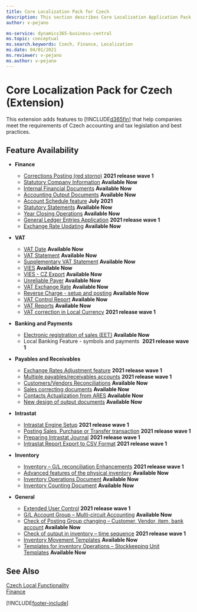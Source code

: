 ```yaml
---
title: Core Localization Pack for Czech
description: This section describes Core Localization Application Pack for Czech extension functionality.
author: v-pejano

ms-service: dynamics365-business-central
ms.topic: conceptual
ms.search.keywords: Czech, Finance, Localization
ms.date: 04/01/2021
ms.reviewer: v-pejano
ms.author: v-pejano
---
```


# Core Localization Pack for Czech (Extension)

This extension adds features to [!INCLUDE[d365fin](../../includes/d365fin_md.md)] that help companies meet the requirements of Czech accounting and tax legislation and best practices.

## Feature Availability

- **Finance**
  - [Corrections Posting (red storno)](how-to-use-corrections-posting.md) **2021 release wave 1**
  - [Statutory Company Information](statutory-company-information.md) **Available Now**
  - [Internal Financial Documents](internal-financial-documents.md) **Available Now**
  - [Accounting Output Documents](accounting-output-documents.md) **Available Now**
  - [Account Schedule feature](how-to-use-accounting-schedule-feature.md) **July 2021**
  - [Statutory Statements](statutory-statements.md) **Available Now**
  - [Year Closing Operations](year-close-operations.md) **Available Now**
  - [General Ledger Entries Application](general-ledger-entries-application.md) **2021 release wave 1**
  - [Exchange Rate Updating](how-to-update-exchange-rate.md) **Available Now**
  
- **VAT**
  - [VAT Date](how-to-setup-vat-date.md) **Available Now**
  - [VAT Statement](vat-statement.md) **Available Now**
  - [Supplementary VAT Statement](supplementary-vat-statement.md) **Available Now**
  - [VIES](vies-cz.md) **Available Now**
  - [VIES - CZ Export](how-to-use-vies-cz-export.md) **Available Now**
  - [Unreliable Payer](unreliable-payer.md) **Available Now**
  - [VAT Exchange Rate](how-to-setup-vat-exchange-rate.md) **Available Now**
  - [Reverse Charge - setup and posting](how-to-setup-and-post-reverse-charge.md) **Available Now**
  - [VAT Control Report](vat-control-report.md) **Available Now**
  - [VAT Reports](vat-reports-cz.md) **Available Now**
  - [VAT correction in Local Currency](how-to-setup-vat-correction-local-currency.md) **2021 release wave 1**

- **Banking and Payments**
  - [Electronic registration of sales (EET)](eet.md) **Available Now**
  - Local Banking Feature - symbols and payments  **2021 release wave 1**

- **Payables and Receivables**
  - [Exchange Rates Adjustment feature](how-to-use-exchange-rates-adjustment-feature.md) **2021 release wave 1**
  - [Multiple payables/receivables accounts](how-to-use-multiple-payables-receivables-accounts.md) **2021 release wave 1**
  - [Customers/Vendors Reconciliations](customers-vendors-reconciliations.md) **Available Now**
  - [Sales correcting documents](sales-correcting-documents.md) **Available Now**
  - [Contacts Actualization from ARES](how-to-update-contacts-from-ares.md) **Available Now**
  - [New design of output documents](new-design-of-output-documents.md) **Available Now**

- **Intrastat**
  - [Intrastat Engine Setup](intrastat.md) **2021 release wave 1**
  - [Posting Sales, Purchase or Transfer transaction](intrastat.md) **2021 release wave 1**
  - [Preparing Intrastat Journal](intrastat.md) **2021 release wave 1**
  - [Intrastat Report Export to CSV Format](intrastat.md) **2021 release wave 1**

- **Inventory**
  - [Inventory – G/L reconciliation Enhancements](how-to-use-inventory-gl-reconciliation-enhancements.md) **2021 release wave 1**
  - [Advanced features of the physical inventory](advanced-features-physical-inventory.md) **Available Now**
  - [Inventory Operations Document](how-to-use-inventory-operations-document.md) **Available Now**
  - [Inventory Counting Document](how-to-use-inventory-counting-documents.md) **Available Now**

- **General**
  - [Extended User Control](how-to-setup-extended-user-control.md) **2021 release wave 1**
  - [G/L Account Group – Multi-circuit Accounting](how-to-use-multi-circuit-accounting.md) **Available Now**
  - [Check of Posting Group changing – Customer, Vendor, item, bank account](check-of-posting-group-changing.md) **Available Now**
  - [Check of output in inventory – time sequence](check-output-inventory-time-sequence.md) **2021 release wave 1**
  - [Inventory Movement Templates](inventory-movement-templates.md) **Available Now**
  - [Templates for inventory Operations – Stockkeeping Unit Templates](stockkeeping-unit-templates.md) **Available Now**

## See Also

[Czech Local Functionality](czech-local-functionality.md)  
[Finance](../../finance.md)


[!INCLUDE[footer-include](../../includes/footer-banner.md)]
